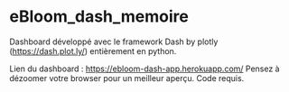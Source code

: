 # eBloom_dash_memoire

Dashboard développé avec le framework Dash by plotly (https://dash.plot.ly/) entièrement en python. 

Lien du dashboard : https://ebloom-dash-app.herokuapp.com/
Pensez à dézoomer votre browser pour un meilleur aperçu. Code requis. 
